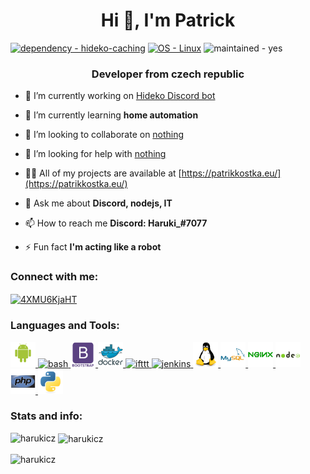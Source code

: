 <h1 align="center">Hi 👋, I'm Patrick</h1>
<div>
<a href="https://www.npmjs.com/package/hideko-caching"><img src="https://img.shields.io/badge/dependency-hideko--caching-blue?logo=npm&logoColor=white" alt="dependency - hideko-caching"></a> <a href="https://www.linux.org/" title="Go to Linux homepage"><img src="https://img.shields.io/badge/OS-Linux-blue?logo=linux&logoColor=white" alt="OS - Linux"></a> <img src="https://img.shields.io/badge/maintained-yes-blue" alt="maintained - yes">
</div>
<h3 align="center">Developer from czech republic</h3>

- 🔭 I’m currently working on [Hideko Discord bot](https://docs.hideko.eu/)

- 🌱 I’m currently learning **home automation**

- 👯 I’m looking to collaborate on [nothing](https://patrikkostka.eu/)

- 🤝 I’m looking for help with [nothing](https://patrikkostka.eu/)

- 👨‍💻 All of my projects are available at [https://patrikkostka.eu/](https://patrikkostka.eu/)

- 💬 Ask me about **Discord, nodejs, IT**

- 📫 How to reach me **Discord: Haruki_#7077**

- ⚡ Fun fact **I'm acting like a robot**

<h3 align="left">Connect with me:</h3>
<p align="left">
<a href="https://discord.gg/4XMU6KjaHT" target="blank"><img align="center" src="https://raw.githubusercontent.com/rahuldkjain/github-profile-readme-generator/master/src/images/icons/Social/discord.svg" alt="4XMU6KjaHT" height="30" width="40" /></a>
</p>

<h3 align="left">Languages and Tools:</h3>
<p align="left"> <a href="https://developer.android.com" target="_blank" rel="noreferrer"> <img src="https://raw.githubusercontent.com/devicons/devicon/master/icons/android/android-original-wordmark.svg" alt="android" width="40" height="40"/> </a> <a href="https://www.gnu.org/software/bash/" target="_blank" rel="noreferrer"> <img src="https://www.vectorlogo.zone/logos/gnu_bash/gnu_bash-icon.svg" alt="bash" width="40" height="40"/> </a> <a href="https://getbootstrap.com" target="_blank" rel="noreferrer"> <img src="https://raw.githubusercontent.com/devicons/devicon/master/icons/bootstrap/bootstrap-plain-wordmark.svg" alt="bootstrap" width="40" height="40"/> </a> <a href="https://www.docker.com/" target="_blank" rel="noreferrer"> <img src="https://raw.githubusercontent.com/devicons/devicon/master/icons/docker/docker-original-wordmark.svg" alt="docker" width="40" height="40"/> </a> <a href="https://ifttt.com/" target="_blank" rel="noreferrer"> <img src="https://www.vectorlogo.zone/logos/ifttt/ifttt-ar21.svg" alt="ifttt" width="40" height="40"/> </a> <a href="https://www.jenkins.io" target="_blank" rel="noreferrer"> <img src="https://www.vectorlogo.zone/logos/jenkins/jenkins-icon.svg" alt="jenkins" width="40" height="40"/> </a> <a href="https://www.linux.org/" target="_blank" rel="noreferrer"> <img src="https://raw.githubusercontent.com/devicons/devicon/master/icons/linux/linux-original.svg" alt="linux" width="40" height="40"/> </a> <a href="https://www.mysql.com/" target="_blank" rel="noreferrer"> <img src="https://raw.githubusercontent.com/devicons/devicon/master/icons/mysql/mysql-original-wordmark.svg" alt="mysql" width="40" height="40"/> </a> <a href="https://www.nginx.com" target="_blank" rel="noreferrer"> <img src="https://raw.githubusercontent.com/devicons/devicon/master/icons/nginx/nginx-original.svg" alt="nginx" width="40" height="40"/> </a> <a href="https://nodejs.org" target="_blank" rel="noreferrer"> <img src="https://raw.githubusercontent.com/devicons/devicon/master/icons/nodejs/nodejs-original-wordmark.svg" alt="nodejs" width="40" height="40"/> </a> <a href="https://www.php.net" target="_blank" rel="noreferrer"> <img src="https://raw.githubusercontent.com/devicons/devicon/master/icons/php/php-original.svg" alt="php" width="40" height="40"/> </a> <a href="https://www.python.org" target="_blank" rel="noreferrer"> <img src="https://raw.githubusercontent.com/devicons/devicon/master/icons/python/python-original.svg" alt="python" width="40" height="40"/> </a> </p>

<h3 align="left">Stats and info:</h3>
<p><img align="left" src="https://github-readme-stats.vercel.app/api/top-langs?username=harukicz&show_icons=true&theme=dark&locale=en&layout=compact" alt="harukicz" /></p>

<p>&nbsp;<img align="center" src="https://github-readme-stats.vercel.app/api?username=harukicz&show_icons=true&theme=dark&locale=en" alt="harukicz" /></p>

<p><img align="center" src="https://github-readme-streak-stats.herokuapp.com/?user=harukicz&theme=dark" alt="harukicz" /></p>

